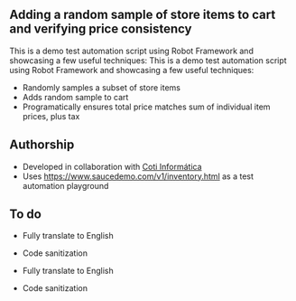 ## Adding a random sample of store items to cart and verifying price consistency

This is a demo test automation script using Robot Framework and showcasing a few useful techniques:
This is a demo test automation script using Robot Framework and showcasing a few useful techniques:

- Randomly samples a subset of store items
- Adds random sample to cart
- Programatically ensures total price matches sum of individual item prices, plus tax

## Authorship

- Developed in collaboration with [Coti Informática](http://cotiinformatica.com.br)
- Uses https://www.saucedemo.com/v1/inventory.html as a test automation playground

## To do

- Fully translate to English
- Code sanitization

- Fully translate to English
- Code sanitization
